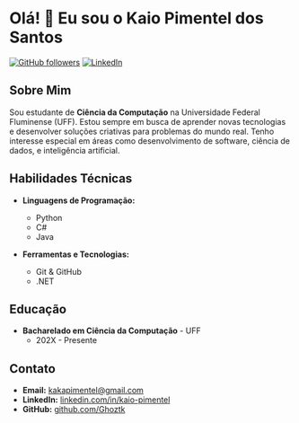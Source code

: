 # Olá! 👋 Eu sou o Kaio Pimentel dos Santos

[![GitHub followers](https://img.shields.io/github/followers/seu-usuario?style=social)](https://github.com/Ghoztk)
[![LinkedIn](https://img.shields.io/badge/LinkedIn-Perfil-blue)](https://www.linkedin.com/in/kaio-pimentel)

## Sobre Mim

Sou estudante de **Ciência da Computação** na Universidade Federal Fluminense (UFF). Estou sempre em busca de aprender novas tecnologias e desenvolver soluções criativas para problemas do mundo real. Tenho interesse especial em áreas como desenvolvimento de software, ciência de dados, e inteligência artificial.

## Habilidades Técnicas

- **Linguagens de Programação:**
  - Python
  - C#
  - Java

- **Ferramentas e Tecnologias:**
  - Git & GitHub
  - .NET

## Educação

- **Bacharelado em Ciência da Computação** - UFF
  - 202X - Presente

## Contato

- **Email:** kakapimentel@gmail.com
- **LinkedIn:** [linkedin.com/in/kaio-pimentel](www.linkedin.com/in/kaio-pimentel)
- **GitHub:** [github.com/Ghoztk](https://github.com/Ghoztk)